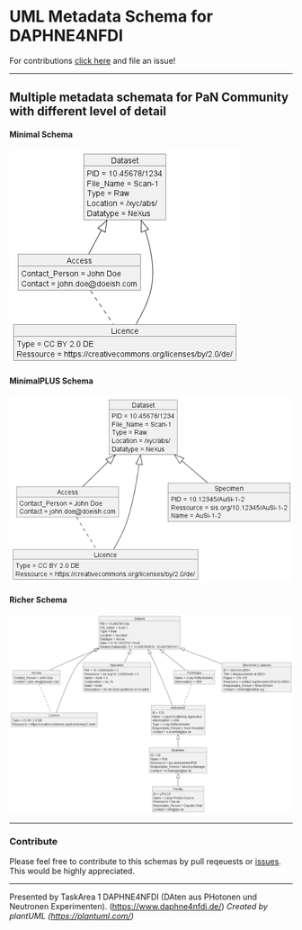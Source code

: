# UML Metadata Schema for DAPHNE4NFDI
For contributions [click here](https://github.com/PhilippJo/Metadataschema4DAPHNE-UCP08-/issues) and file an issue! 

---
## Multiple metadata schemata for PaN Community with different level of detail
#### Minimal Schema
![minimal schema missing](classDiagram_minimalMetadateUseCaseP08.png "Richer")
#### MinimalPLUS Schema
![miniPlus schema missing](classDiagram_minimalPlusMetadateUseCaseP08.png "Richer")
#### Richer Schema
![richer schema missing](classDiagram_richerMetadateUseCaseP08.png "Richer")

---
### Contribute
Please feel free to contribute to this schemas by pull reqeuests or [issues](https://github.com/PhilippJo/Metadataschema4DAPHNE-UCP08-/issues). This would be highly appreciated. 

---
Presented by TaskArea 1 DAPHNE4NFDI (DAten aus PHotonen und Neutronen Experimenten). (https://www.daphne4nfdi.de/)
*Created by plantUML (https://plantuml.com/)*
